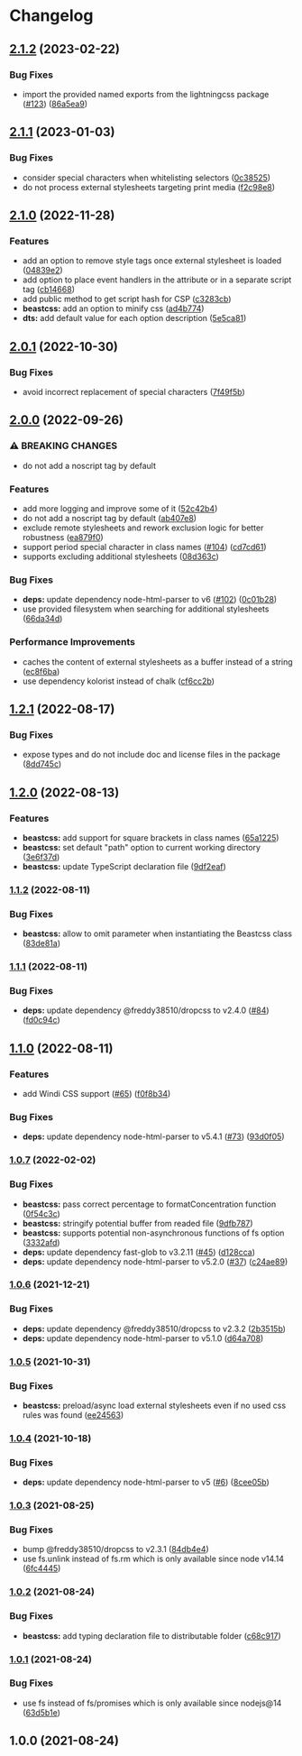 # Changelog

## [2.1.2](https://github.com/freddy38510/beastcss/compare/beastcss-v2.1.1...beastcss-v2.1.2) (2023-02-22)


### Bug Fixes

* import the provided named exports from the lightningcss package ([#123](https://github.com/freddy38510/beastcss/issues/123)) ([86a5ea9](https://github.com/freddy38510/beastcss/commit/86a5ea9f0289d0900c5ba69acf452d7b2ed435ba))

## [2.1.1](https://github.com/freddy38510/beastcss/compare/beastcss-v2.1.0...beastcss-v2.1.1) (2023-01-03)


### Bug Fixes

* consider special characters when whitelisting selectors ([0c38525](https://github.com/freddy38510/beastcss/commit/0c38525024df2000d8b06296e159f5614e0eeb90))
* do not process external stylesheets targeting print media ([f2c98e8](https://github.com/freddy38510/beastcss/commit/f2c98e8c55098dab7979b4a1fe15d25fa1b6c303))

## [2.1.0](https://github.com/freddy38510/beastcss/compare/beastcss-v2.0.1...beastcss-v2.1.0) (2022-11-28)


### Features

* add an option to remove style tags once external stylesheet is loaded ([04839e2](https://github.com/freddy38510/beastcss/commit/04839e2344a72793dfae43ff7952ee861d1dfd37))
* add option to place event handlers in the attribute or in a separate script tag ([cb14668](https://github.com/freddy38510/beastcss/commit/cb14668384da1477d41508b8707be51eeda063f8))
* add public method to get script hash for CSP ([c3283cb](https://github.com/freddy38510/beastcss/commit/c3283cb6cf4f01769359fee54cc9fa9d1fa7a9fb))
* **beastcss:** add an option to minify css ([ad4b774](https://github.com/freddy38510/beastcss/commit/ad4b77489fa8bc58e04ef1ec80c742d57562b04d))
* **dts:** add default value for each option description ([5e5ca81](https://github.com/freddy38510/beastcss/commit/5e5ca816a5190f215adf027f7b78345b58e6fb1e))

## [2.0.1](https://github.com/freddy38510/beastcss/compare/beastcss-v2.0.0...beastcss-v2.0.1) (2022-10-30)


### Bug Fixes

* avoid incorrect replacement of special characters ([7f49f5b](https://github.com/freddy38510/beastcss/commit/7f49f5b44a5dee5f1fedbbdc136fd0d1a8a99c4e))

## [2.0.0](https://github.com/freddy38510/beastcss/compare/beastcss-v1.2.1...beastcss-v2.0.0) (2022-09-26)


### ⚠ BREAKING CHANGES

* do not add a noscript tag by default

### Features

* add more logging and improve some of it ([52c42b4](https://github.com/freddy38510/beastcss/commit/52c42b479fafc9d9a6aa588120015fbfa8df8f47))
* do not add a noscript tag by default ([ab407e8](https://github.com/freddy38510/beastcss/commit/ab407e89e29f6e7ece769da2031df77c5f2e8936))
* exclude remote stylesheets and rework exclusion logic for better robustness ([ea879f0](https://github.com/freddy38510/beastcss/commit/ea879f0e4cdb99d8201d0281375f75fc5cf98703))
* support period special character in class names  ([#104](https://github.com/freddy38510/beastcss/issues/104)) ([cd7cd61](https://github.com/freddy38510/beastcss/commit/cd7cd61f3dbf73eca8b64b4b7e86bc4d4baad517))
* supports excluding additional stylesheets ([08d363c](https://github.com/freddy38510/beastcss/commit/08d363c2949e5d203bf97e4fe3b903202b60424c))


### Bug Fixes

* **deps:** update dependency node-html-parser to v6 ([#102](https://github.com/freddy38510/beastcss/issues/102)) ([0c01b28](https://github.com/freddy38510/beastcss/commit/0c01b288aff944d652dbe6ca657d00b62743f1fa))
* use provided filesystem when searching for additional stylesheets ([66da34d](https://github.com/freddy38510/beastcss/commit/66da34d72a8838a18d5338d14b320c21d951c6f1))


### Performance Improvements

* caches the content of external stylesheets as a buffer instead of a string ([ec8f6ba](https://github.com/freddy38510/beastcss/commit/ec8f6ba204bc98a1485b7cf6b815968933def8f3))
* use dependency kolorist instead of chalk ([cf6cc2b](https://github.com/freddy38510/beastcss/commit/cf6cc2bd02e80465984f57a2c4917b77de4f20a7))

## [1.2.1](https://github.com/freddy38510/beastcss/compare/beastcss-v1.2.0...beastcss-v1.2.1) (2022-08-17)


### Bug Fixes

* expose types and do not include doc and license files in the package ([8dd745c](https://github.com/freddy38510/beastcss/commit/8dd745c460a7f93d37938ef7bc5137e1540215f7))

## [1.2.0](https://github.com/freddy38510/beastcss/compare/beastcss-v1.1.2...beastcss-v1.2.0) (2022-08-13)


### Features

* **beastcss:** add support for square brackets in class names ([65a1225](https://github.com/freddy38510/beastcss/commit/65a12257a94a685ebf27c892423d56116422cc8d))
* **beastcss:** set default "path" option to current working directory ([3e6f37d](https://github.com/freddy38510/beastcss/commit/3e6f37dbc68a0ac25b81953715bcba43550c669c))
* **beastcss:** update TypeScript declaration file ([9df2eaf](https://github.com/freddy38510/beastcss/commit/9df2eaf944f58633a3e639fa669714f4e947be36))

### [1.1.2](https://github.com/freddy38510/beastcss/compare/beastcss-v1.1.1...beastcss-v1.1.2) (2022-08-11)


### Bug Fixes

* **beastcss:** allow to omit parameter when instantiating the Beastcss class ([83de81a](https://github.com/freddy38510/beastcss/commit/83de81a963ec579979ef51ae272abf0a05ca97a9))

### [1.1.1](https://github.com/freddy38510/beastcss/compare/beastcss-v1.1.0...beastcss-v1.1.1) (2022-08-11)


### Bug Fixes

* **deps:** update dependency @freddy38510/dropcss to v2.4.0 ([#84](https://github.com/freddy38510/beastcss/issues/84)) ([fd0c94c](https://github.com/freddy38510/beastcss/commit/fd0c94cbd7a82b178811d8e89a73f123df7effae))

## [1.1.0](https://github.com/freddy38510/beastcss/compare/beastcss-v1.0.7...beastcss-v1.1.0) (2022-08-11)


### Features

* add Windi CSS support ([#65](https://github.com/freddy38510/beastcss/issues/65)) ([f0f8b34](https://github.com/freddy38510/beastcss/commit/f0f8b345f483481898f7f3d98d38384f8d9135d3))


### Bug Fixes

* **deps:** update dependency node-html-parser to v5.4.1 ([#73](https://github.com/freddy38510/beastcss/issues/73)) ([93d0f05](https://github.com/freddy38510/beastcss/commit/93d0f05a31df44a7f070142f5f2b399a0da9262f))

### [1.0.7](https://github.com/freddy38510/beastcss/compare/beastcss-v1.0.6...beastcss-v1.0.7) (2022-02-02)


### Bug Fixes

* **beastcss:** pass correct percentage to formatConcentration function ([0f54c3c](https://github.com/freddy38510/beastcss/commit/0f54c3c118984c5844990382b1dae22636e629f3))
* **beastcss:** stringify potential buffer from readed file ([9dfb787](https://github.com/freddy38510/beastcss/commit/9dfb787dd61a538a38c4d9174679f32cb6af0f13))
* **beastcss:** supports potential non-asynchronous functions of fs option ([3332afd](https://github.com/freddy38510/beastcss/commit/3332afdb85ec4b30b4203581ff08fe5b30451d46))
* **deps:** update dependency fast-glob to v3.2.11 ([#45](https://github.com/freddy38510/beastcss/issues/45)) ([d128cca](https://github.com/freddy38510/beastcss/commit/d128cca3f692af54c1760f240c9281f7fa296888))
* **deps:** update dependency node-html-parser to v5.2.0 ([#37](https://github.com/freddy38510/beastcss/issues/37)) ([c24ae89](https://github.com/freddy38510/beastcss/commit/c24ae89d6df27c93cd71e8ccf6fa7b1d3d356125))

### [1.0.6](https://github.com/freddy38510/beastcss/compare/beastcss-v1.0.5...beastcss-v1.0.6) (2021-12-21)


### Bug Fixes

* **deps:** update dependency @freddy38510/dropcss to v2.3.2 ([2b3515b](https://github.com/freddy38510/beastcss/commit/2b3515b49d14c01a5bdc09b5cafb67942f550612))
* **deps:** update dependency node-html-parser to v5.1.0 ([d64a708](https://github.com/freddy38510/beastcss/commit/d64a708e5687d5ad5d87ba7050ede680387b0cdd))

### [1.0.5](https://github.com/freddy38510/beastcss/compare/beastcss-v1.0.4...beastcss-v1.0.5) (2021-10-31)


### Bug Fixes

* **beastcss:** preload/async load external stylesheets even if no used css rules was found ([ee24563](https://github.com/freddy38510/beastcss/commit/ee245635990aa3b3418739686595c0a7f132ee4b))

### [1.0.4](https://github.com/freddy38510/beastcss/compare/beastcss-v1.0.3...beastcss-v1.0.4) (2021-10-18)


### Bug Fixes

* **deps:** update dependency node-html-parser to v5 ([#6](https://github.com/freddy38510/beastcss/issues/6)) ([8cee05b](https://github.com/freddy38510/beastcss/commit/8cee05b42a99e2410eca186a6f4637e2768264fd))

### [1.0.3](https://github.com/freddy38510/beastcss/compare/beastcss-v1.0.2...beastcss-v1.0.3) (2021-08-25)


### Bug Fixes

* bump @freddy38510/dropcss to v2.3.1 ([84db4e4](https://github.com/freddy38510/beastcss/commit/84db4e4608c9bddabf1dbae27f84d0b38c29c6ae))
* use fs.unlink instead of fs.rm which is only available since node v14.14 ([6fc4445](https://github.com/freddy38510/beastcss/commit/6fc44459404b2657ec143b6e5b965e1b2fefce8d))

### [1.0.2](https://github.com/freddy38510/beastcss/compare/beastcss-v1.0.1...beastcss-v1.0.2) (2021-08-24)


### Bug Fixes

* **beastcss:** add typing declaration file to distributable folder ([c68c917](https://github.com/freddy38510/beastcss/commit/c68c9179402a2850836c2bd87d1fb107cad8027a))

### [1.0.1](https://github.com/freddy38510/beastcss/compare/beastcss-v1.0.0...beastcss-v1.0.1) (2021-08-24)


### Bug Fixes

* use fs instead of fs/promises which is only available since nodejs@14 ([63d5b1e](https://github.com/freddy38510/beastcss/commit/63d5b1e7c4383b316e0fc8761c803f3f97a4cc9f))

## 1.0.0 (2021-08-24)
